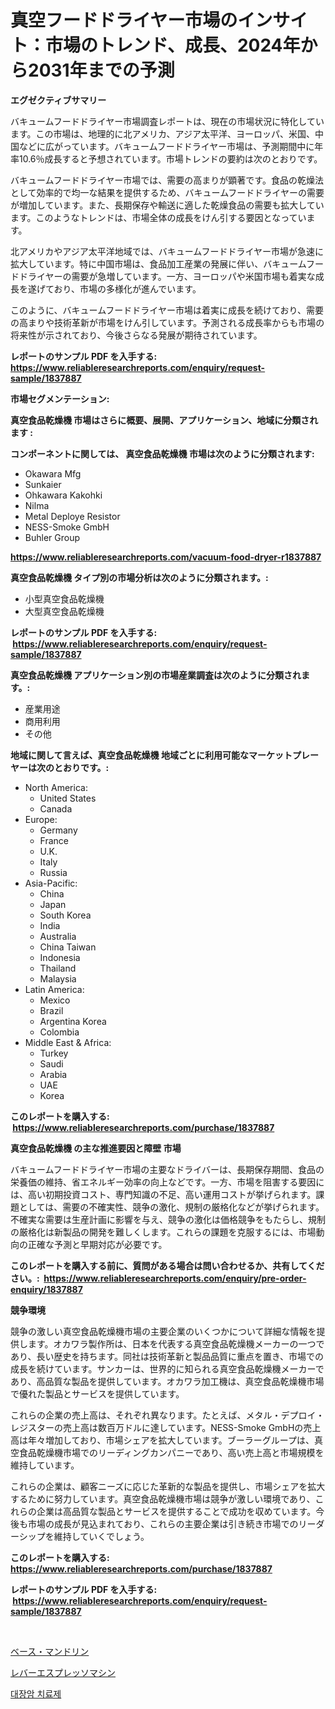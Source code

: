 <p><h1>真空フードドライヤー市場のインサイト：市場のトレンド、成長、2024年から2031年までの予測</h1></p><p><strong>エグゼクティブサマリー</strong></p>
<p><p>バキュームフードドライヤー市場調査レポートは、現在の市場状況に特化しています。この市場は、地理的に北アメリカ、アジア太平洋、ヨーロッパ、米国、中国などに広がっています。バキュームフードドライヤー市場は、予測期間中に年率10.6％成長すると予想されています。市場トレンドの要約は次のとおりです。</p><p>バキュームフードドライヤー市場では、需要の高まりが顕著です。食品の乾燥法として効率的で均一な結果を提供するため、バキュームフードドライヤーの需要が増加しています。また、長期保存や輸送に適した乾燥食品の需要も拡大しています。このようなトレンドは、市場全体の成長をけん引する要因となっています。</p><p>北アメリカやアジア太平洋地域では、バキュームフードドライヤー市場が急速に拡大しています。特に中国市場は、食品加工産業の発展に伴い、バキュームフードドライヤーの需要が急増しています。一方、ヨーロッパや米国市場も着実な成長を遂げており、市場の多様化が進んでいます。</p><p>このように、バキュームフードドライヤー市場は着実に成長を続けており、需要の高まりや技術革新が市場をけん引しています。予測される成長率からも市場の将来性が示されており、今後さらなる発展が期待されています。</p></p>
<p><strong>レポートのサンプル PDF を入手する: <a href="https://www.reliableresearchreports.com/enquiry/request-sample/1837887">https://www.reliableresearchreports.com/enquiry/request-sample/1837887</a></strong></p>
<p><strong>市場セグメンテーション:</strong></p>
<p><strong> 真空食品乾燥機 市場はさらに概要、展開、アプリケーション、地域に分類されます :</strong></p>
<p><strong>コンポーネントに関しては、 真空食品乾燥機 市場は次のように分類されます: &nbsp;</strong></p>
<p><ul><li>Okawara Mfg</li><li>Sunkaier</li><li>Ohkawara Kakohki</li><li>Nilma</li><li>Metal Deploye Resistor</li><li>NESS-Smoke GmbH</li><li>Buhler Group</li></ul></p>
<p><strong><a href="https://www.reliableresearchreports.com/vacuum-food-dryer-r1837887">https://www.reliableresearchreports.com/vacuum-food-dryer-r1837887</a></strong></p>
<p><strong> 真空食品乾燥機 タイプ別の市場分析は次のように分類されます。:</strong></p>
<p><ul><li>小型真空食品乾燥機</li><li>大型真空食品乾燥機</li></ul></p>
<p><strong>レポートのサンプル PDF を入手する: &nbsp;<a href="https://www.reliableresearchreports.com/enquiry/request-sample/1837887">https://www.reliableresearchreports.com/enquiry/request-sample/1837887</a></strong></p>
<p><strong> 真空食品乾燥機 アプリケーション別の市場産業調査は次のように分類されます。:</strong></p>
<p><ul><li>産業用途</li><li>商用利用</li><li>その他</li></ul></p>
<p><strong>地域に関して言えば、真空食品乾燥機 地域ごとに利用可能なマーケットプレーヤーは次のとおりです。:</strong></p>
<p><ul>
    <li>
        North America:
        <ul>
            <li>United States</li>
            <li>Canada</li>
        </ul>
    </li>
    <li>
        Europe:
        <ul>
            <li>Germany</li>
            <li>France</li>
            <li>U.K.</li>
            <li>Italy</li>
            <li>Russia</li>
        </ul>
    </li>
    <li>
        Asia-Pacific:
        <ul>
            <li>China</li>
            <li>Japan</li>
            <li>South Korea</li>
            <li>India</li>
            <li>Australia</li>
            <li>China Taiwan</li>
            <li>Indonesia</li>
            <li>Thailand</li>
            <li>Malaysia</li>
        </ul>
    </li>
    <li>
        Latin America:
        <ul>
            <li>Mexico</li>
            <li>Brazil</li>
            <li>Argentina Korea</li>
            <li>Colombia</li>
        </ul>
    </li>
    <li>
        Middle East & Africa:
        <ul>
            <li>Turkey</li>
            <li>Saudi</li>
            <li>Arabia</li>
            <li>UAE</li>
            <li>Korea</li>
        </ul>
    </li>
    </ul></p>
<p><strong>このレポートを購入する: &nbsp;<a href="https://www.reliableresearchreports.com/purchase/1837887">https://www.reliableresearchreports.com/purchase/1837887</a></strong></p>
<p><strong>真空食品乾燥機 の主な推進要因と障壁 市場</strong></p>
<p><p>バキュームフードドライヤー市場の主要なドライバーは、長期保存期間、食品の栄養価の維持、省エネルギー効率の向上などです。一方、市場を阻害する要因には、高い初期投資コスト、専門知識の不足、高い運用コストが挙げられます。課題としては、需要の不確実性、競争の激化、規制の厳格化などが挙げられます。不確実な需要は生産計画に影響を与え、競争の激化は価格競争をもたらし、規制の厳格化は新製品の開発を難しくします。これらの課題を克服するには、市場動向の正確な予測と早期対応が必要です。</p></p>
<p><strong>このレポートを購入する前に、質問がある場合は問い合わせるか、共有してください。:&nbsp; <a href="https://www.reliableresearchreports.com/enquiry/pre-order-enquiry/1837887">https://www.reliableresearchreports.com/enquiry/pre-order-enquiry/1837887</a></strong></p>
<p><strong>競争環境</strong></p>
<p><p>競争の激しい真空食品乾燥機市場の主要企業のいくつかについて詳細な情報を提供します。オカワラ製作所は、日本を代表する真空食品乾燥機メーカーの一つであり、長い歴史を持ちます。同社は技術革新と製品品質に重点を置き、市場での成長を続けています。サンカーは、世界的に知られる真空食品乾燥機メーカーであり、高品質な製品を提供しています。オカワラ加工機は、真空食品乾燥機市場で優れた製品とサービスを提供しています。</p><p>これらの企業の売上高は、それぞれ異なります。たとえば、メタル・デプロイ・レジスターの売上高は数百万ドルに達しています。NESS-Smoke GmbHの売上高は年々増加しており、市場シェアを拡大しています。ブーラーグループは、真空食品乾燥機市場でのリーディングカンパニーであり、高い売上高と市場規模を維持しています。</p><p>これらの企業は、顧客ニーズに応じた革新的な製品を提供し、市場シェアを拡大するために努力しています。真空食品乾燥機市場は競争が激しい環境であり、これらの企業は高品質な製品とサービスを提供することで成功を収めています。今後も市場の成長が見込まれており、これらの主要企業は引き続き市場でのリーダーシップを維持していくでしょう。</p></p>
<p><strong>このレポートを購入する: &nbsp; <a href="https://www.reliableresearchreports.com/purchase/1837887">https://www.reliableresearchreports.com/purchase/1837887</a></strong></p>
<p><strong>レポートのサンプル PDF を入手する: &nbsp;<a href="https://www.reliableresearchreports.com/enquiry/request-sample/1837887">https://www.reliableresearchreports.com/enquiry/request-sample/1837887</a></strong><strong></strong></p>
<p>&nbsp;</p>
<p><p><a href="https://github.com/Calvi3ynJerde867/Market-Research-Report-List-1/blob/main/463734421192.md">ベース・マンドリン</a></p><p><a href="https://github.com/JacksonWiza1924/Market-Research-Report-List-1/blob/main/319804321193.md">レバーエスプレッソマシン</a></p><p><a href="https://github.com/RichardLueilwitz787/Market-Research-Report-List-1/blob/main/442904019743.md">대장암 치료제</a></p></p>